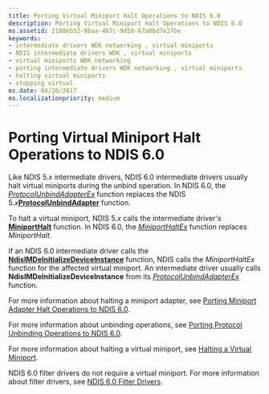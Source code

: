 ```yaml
---
title: Porting Virtual Miniport Halt Operations to NDIS 6.0
description: Porting Virtual Miniport Halt Operations to NDIS 6.0
ms.assetid: 2188eb52-9baa-4b7c-9d58-67a0bd7e27be
keywords:
- intermediate drivers WDK networking , virtual miniports
- NDIS intermediate drivers WDK , virtual miniports
- virtual miniports WDK networking
- porting intermediate drivers WDK networking , virtual miniports
- halting virtual miniports
- stopping virtual
ms.date: 04/20/2017
ms.localizationpriority: medium
---
```


# Porting Virtual Miniport Halt Operations to NDIS 6.0





Like NDIS 5.*x* intermediate drivers, NDIS 6.0 intermediate drivers usually halt virtual miniports during the unbind operation. In NDIS 6.0, the [*ProtocolUnbindAdapterEx*](https://msdn.microsoft.com/library/windows/hardware/ff570278) function replaces the NDIS 5.*x*[**ProtocolUnbindAdapter**](https://msdn.microsoft.com/library/windows/hardware/ff563260) function.

To halt a virtual miniport, NDIS 5.*x* calls the intermediate driver's [**MiniportHalt**](https://msdn.microsoft.com/library/windows/hardware/ff549451) function. In NDIS 6.0, the [*MiniportHaltEx*](https://msdn.microsoft.com/library/windows/hardware/ff559388) function replaces *MiniportHalt*.

If an NDIS 6.0 intermediate driver calls the [**NdisIMDeInitializeDeviceInstance**](https://msdn.microsoft.com/library/windows/hardware/ff562721) function, NDIS calls the *MiniportHaltEx* function for the affected virtual miniport. An intermediate driver usually calls **NdisIMDeInitializeDeviceInstance** from its [*ProtocolUnbindAdapterEx*](https://msdn.microsoft.com/library/windows/hardware/ff570278) function.

For more information about halting a miniport adapter, see [Porting Miniport Adapter Halt Operations to NDIS 6.0](porting-miniport-adapter-halt-operations-to-ndis-6-0.md).

For more information about unbinding operations, see [Porting Protocol Unbinding Operations to NDIS 6.0](porting-protocol-unbinding-operations-to-ndis-6-0.md).

For more information about halting a virtual miniport, see [Halting a Virtual Miniport](halting-a-virtual-miniport.md).

NDIS 6.0 filter drivers do not require a virtual miniport. For more information about filter drivers, see [NDIS 6.0 Filter Drivers](ndis-filter-drivers.md).

 

 






